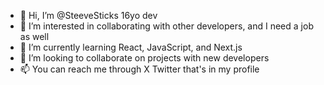 - 👋 Hi, I’m @SteeveSticks 16yo dev
- 👀 I’m interested in collaborating with other developers, and I need a job as well
- 🌱 I’m currently learning React, JavaScript, and Next.js
- 💞️ I’m looking to collaborate on projects with new developers 
- 📫 You can reach me through X Twitter that's in my profile

<!---
SteeveSticks/SteeveSticks is a ✨ special ✨ repository because its `README.md` (this file) appears on your GitHub profile.
You can click the Preview link to take a look at your changes.
--->
